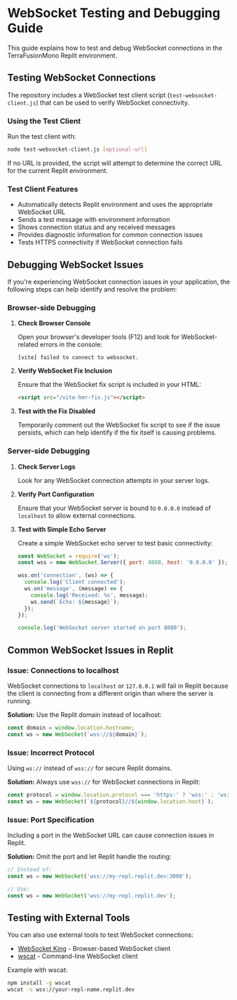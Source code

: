 # WebSocket Testing and Debugging Guide

This guide explains how to test and debug WebSocket connections in the TerraFusionMono Replit environment.

## Testing WebSocket Connections

The repository includes a WebSocket test client script (`test-websocket-client.js`) that can be used to verify WebSocket connectivity.

### Using the Test Client

Run the test client with:

```bash
node test-websocket-client.js [optional-url]
```

If no URL is provided, the script will attempt to determine the correct URL for the current Replit environment.

### Test Client Features

- Automatically detects Replit environment and uses the appropriate WebSocket URL
- Sends a test message with environment information
- Shows connection status and any received messages
- Provides diagnostic information for common connection issues
- Tests HTTPS connectivity if WebSocket connection fails

## Debugging WebSocket Issues

If you're experiencing WebSocket connection issues in your application, the following steps can help identify and resolve the problem:

### Browser-side Debugging

1. **Check Browser Console**

   Open your browser's developer tools (F12) and look for WebSocket-related errors in the console:
   
   ```
   [vite] failed to connect to websocket.
   ```

2. **Verify WebSocket Fix Inclusion**

   Ensure that the WebSocket fix script is included in your HTML:
   
   ```html
   <script src="/vite-hmr-fix.js"></script>
   ```

3. **Test with the Fix Disabled**

   Temporarily comment out the WebSocket fix script to see if the issue persists, which can help identify if the fix itself is causing problems.

### Server-side Debugging

1. **Check Server Logs**

   Look for any WebSocket connection attempts in your server logs.

2. **Verify Port Configuration**

   Ensure that your WebSocket server is bound to `0.0.0.0` instead of `localhost` to allow external connections.

3. **Test with Simple Echo Server**

   Create a simple WebSocket echo server to test basic connectivity:
   
   ```javascript
   const WebSocket = require('ws');
   const wss = new WebSocket.Server({ port: 8080, host: '0.0.0.0' });
   
   wss.on('connection', (ws) => {
     console.log('Client connected');
     ws.on('message', (message) => {
       console.log('Received: %s', message);
       ws.send(`Echo: ${message}`);
     });
   });
   
   console.log('WebSocket server started on port 8080');
   ```

## Common WebSocket Issues in Replit

### Issue: Connections to localhost

WebSocket connections to `localhost` or `127.0.0.1` will fail in Replit because the client is connecting from a different origin than where the server is running.

**Solution:** Use the Replit domain instead of localhost:

```javascript
const domain = window.location.hostname;
const ws = new WebSocket(`wss://${domain}`);
```

### Issue: Incorrect Protocol

Using `ws://` instead of `wss://` for secure Replit domains.

**Solution:** Always use `wss://` for WebSocket connections in Replit:

```javascript
const protocol = window.location.protocol === 'https:' ? 'wss:' : 'ws:';
const ws = new WebSocket(`${protocol}//${window.location.host}`);
```

### Issue: Port Specification

Including a port in the WebSocket URL can cause connection issues in Replit.

**Solution:** Omit the port and let Replit handle the routing:

```javascript
// Instead of:
const ws = new WebSocket('wss://my-repl.replit.dev:3000');

// Use:
const ws = new WebSocket('wss://my-repl.replit.dev');
```

## Testing with External Tools

You can also use external tools to test WebSocket connections:

- [WebSocket King](https://websocketking.com/) - Browser-based WebSocket client
- [wscat](https://github.com/websockets/wscat) - Command-line WebSocket client

Example with wscat:

```bash
npm install -g wscat
wscat -c wss://your-repl-name.replit.dev
```